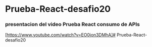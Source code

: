 # Prueba-React-desafio20
### presentacion del video Prueba React consumo de APIs
[https://www.youtube.com/watch?v=EO0jon3DMhA]# Prueba-React-desafio20
